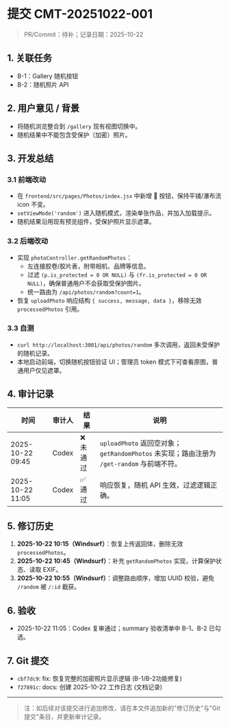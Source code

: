 # 提交 CMT-20251022-001
> PR/Commit：待补；记录日期：2025-10-22

## 1. 关联任务
- B-1：Gallery 随机按钮
- B-2：随机照片 API

## 2. 用户意见 / 背景
- 将随机浏览整合到 `/gallery` 现有视图切换中。
- 随机结果中不能包含受保护（加密）照片。

## 3. 开发总结
### 3.1 前端改动
- 在 `frontend/src/pages/Photos/index.jsx` 中新增 🎲 按钮，保持平铺/瀑布流 icon 不变。
- `setViewMode('random')` 进入随机模式，渲染单张作品，并加入加载提示。
- 随机结果沿用现有预览组件，受保护照片显示遮罩。

### 3.2 后端改动
- 实现 `photoController.getRandomPhotos`：
  - 左连接胶卷/胶片表，附带相机、品牌等信息。
  - 过滤 `(p.is_protected = 0 OR NULL)` 与 `(fr.is_protected = 0 OR NULL)`，确保普通用户不会获取受保护图片。
  - 统一路由为 `/api/photos/random?count=1`。
- 恢复 `uploadPhoto` 响应结构 `{ success, message, data }`，移除无效 `processedPhotos` 引用。

### 3.3 自测
- `curl http://localhost:3001/api/photos/random` 多次调用，返回未受保护的随机记录。
- 本地启动前端，切换随机按钮验证 UI；管理员 token 模式下可查看原图，普通用户仅见遮罩。

## 4. 审计记录
| 时间 | 审计人 | 结果 | 说明 |
| --- | --- | --- | --- |
| 2025-10-22 09:45 | Codex | ❌ 未通过 | `uploadPhoto` 返回空对象；`getRandomPhotos` 未实现；路由注册为 `/get-random` 与前端不符。 |
| 2025-10-22 11:05 | Codex | ✅ 通过 | 响应恢复，随机 API 生效，过滤逻辑正确。 |

## 5. 修订历史
1. **2025-10-22 10:15（Windsurf）**：恢复上传返回体，删除无效 `processedPhotos`。
2. **2025-10-22 10:45（Windsurf）**：补充 `getRandomPhotos` 实现，计算保护状态、读取 EXIF。
3. **2025-10-22 10:55（Windsurf）**：调整路由顺序，增加 UUID 校验，避免 `/random` 被 `/:id` 截获。

## 6. 验收
- 2025-10-22 11:05：Codex 复审通过；summary 验收清单中 B-1、B-2 已勾选。

## 7. Git 提交
- `cbf7dc9`: fix: 恢复完整的加密照片显示逻辑 (B-1/B-2功能修复)
- `f27891c`: docs: 创建 2025-10-22 工作日志 (文档记录)

---

> 注：如后续对该提交进行追加修改，请在本文件追加新的"修订历史"与"Git 提交"条目，并更新审计记录。
